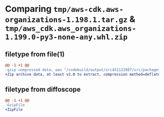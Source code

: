 # Comparing `tmp/aws-cdk.aws-organizations-1.198.1.tar.gz` & `tmp/aws_cdk.aws_organizations-1.199.0-py3-none-any.whl.zip`

## filetype from file(1)

```diff
@@ -1 +1 @@
-gzip compressed data, was "/codebuild/output/src451122087/src/packages/@aws-cdk/aws-organizations/dist/python/aws-cdk.aws-organizations-1.198.1.tar", last modified: Tue Mar 28 21:36:34 2023, max compression
+Zip archive data, at least v2.0 to extract, compression method=deflate
```

## filetype from diffoscope

```diff
@@ -1 +1 @@
-GzipFile
+ZipFile
```

